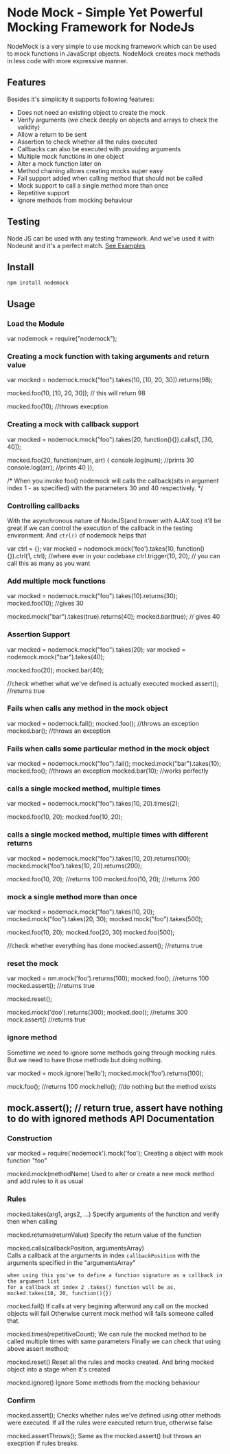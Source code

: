 Node Mock - Simple Yet Powerful Mocking Framework for NodeJs
============================================================

NodeMock is a very simple to use mocking framework which can be used to 
mock functions in JavaScript objects. 
NodeMock creates mock methods in less code with more expressive manner.

Features
--------
Besides it's simplicity it supports following features:

* Does not need an existing object to create the mock
* Verify arguments (we check deeply on objects and arrays to check the validity)
* Allow a return to be sent
* Assertion to check whether all the rules executed
* Callbacks can also be executed with providing arguments
* Multiple mock functions in one object
* Alter a mock function later on
* Method chaining allows creating mocks super easy
* Fail support added when calling method that should not be called
* Mock support to call a single method more than once
* Repetitive support
* ignore methods from mocking behaviour
  
Testing
-------
Node JS can be used with any testing framework. And we've used it with Nodeunit and it's a perfect match.
[See Examples](https://github.com/realistschuckle/nodemock/blob/master/test/nodemock.js "Nodemock with Nodeunit")

Install
---------
```
npm install nodemock
```

Usage
------

### Load the Module
  var nodemock = require("nodemock");

### Creating a mock function with taking arguments and return value
  var mocked = nodemock.mock("foo").takes(10, [10, 20, 30]).returns(98);
  
  mocked.foo(10, [10, 20, 30]); // this will return 98
  
  mocked.foo(10); //throws execption
  
### Creating a mock with callback support
  var mocked = nodemock.mock("foo").takes(20, function(){}).calls(1, [30, 40]);
  
  mocked.foo(20, function(num, arr) {
    console.log(num); //prints 30
    console.log(arr); //prints 40
  });
  
  /*
    When you invoke foo() nodemock will calls the callback(sits in argument index 1 - as specified)
    with the parameters 30 and 40 respectively. 
  */

### Controlling callbacks
With the asynchronous nature of NodeJS(and brower with AJAX too) it'll be great if we can control the execution of the callback in the testing environment. And `ctrl()` of nodemock helps that

  var ctrl = {};
  var mocked = nodemock.mock('foo').takes(10, function() {}).ctrl(1, ctrl);
  //where ever in your codebase
  ctrl.trigger(10, 20); // you can call this as many as you want
  
### Add multiple mock functions
  var mocked = nodemock.mock("foo").takes(10).returns(30);
  mocked.foo(10); //gives 30
  
  mocked.mock("bar").takes(true).returns(40);
  mocked.bar(true); // gives 40

  
### Assertion Support
  var mocked = nodemock.mock("foo").takes(20);
  var mocked = nodemock.mock("bar").takes(40);
  
  mocked.foo(20);
  mocked.bar(40);
  
  //check whether what we've defined is actually executed
  mocked.assert(); //returns true
  
### Fails when calls any method in the mock object
  var mocked = nodemock.fail();
  mocked.foo(); //throws an exception
  mocked.bar(); //throws an exception
  
### Fails when calls some particular method in the mock object
  var mocked = nodemock.mock("foo").fail();
  mocked.mock("bar").takes(10);
  mocked.foo(); //throws an exception
  mocked.bar(10); //works perfectly
  
### calls a single mocked method, multiple times
  
  var mocked = nodemock.mock("foo").takes(10, 20).times(2);
  
  mocked.foo(10, 20);
  mocked.foo(10, 20);

### calls a single mocked method, multiple times with different returns
  
  var mocked = nodemock.mock("foo").takes(10, 20).returns(100);
  mocked.mock('foo').takes(10, 20).returns(200);

  mocked.foo(10, 20); //returns 100
  mocked.foo(10, 20); //returns 200
  
### mock a single method more than once
  var mocked = nodemock.mock("foo").takes(10, 20);
  mocked.mock("foo").takes(20, 30);
  mocked.mock("foo").takes(500);
  
  mocked.foo(10, 20);
  mocked.foo(20, 30)
  mocked.foo(500);
  
  //check whether everything has done
  mocked.assert(); //returns true

### reset the mock
  
  var mocked = nm.mock('foo').returns(100);
  mocked.foo(); //returns 100
  mocked.assert(); //returns true
    
  mocked.reset();
  
  mocked.mock('doo').returns(300);
  mocked.doo(); //returns 300
  mock.assert() //returns true

### ignore method
Sometime we need to ignore some methods going through mocking rules. But we need to have those methods but doing nothing.

  var mocked = mock.ignore('hello');
  mocked.mock('foo').returns(100);

  mock.foo(); //returns 100
  mock.hello(); //do nothing but the method exists

  mock.assert(); // return true, assert have nothing to do with ignored methods
API Documentation
-----------------

### Construction ###

  var mocked = require('nodemock').mock('foo');
    Creating a object with mock function "foo"
  
  mocked.mock(methodName)
    Used to alter or create a new mock method and add rules to it as usual
    
### Rules ###

  mocked.takes(arg1, args2, ...)
    Specify arguments of the function and verify then when calling
    
  mocked.returns(returnValue)
    Specify the return value of the function
    
  mocked.calls(callbackPosition, argumentsArray)     
    Calls a callback at the arguments in index `callbackPosition`
    with the arguments specified in the "argumentsArray"
    
    when using this you've to define a function signature as a callback in the argument list
    for a callback at index 2 .takes() function will be as,
    mocked.takes(10, 20, function(){})
  
    
  mocked.fail()
    If calls at very begining afterword any call on the mocked objects will fail
    Otherwise current mock method will fails someone called that. 
    
  mocked.times(repetitiveCount);
    We can rule the mocked method to be called multiple times with same parameters
    Finally we can check that using above assert method;

  mocked.reset()
    Reset all the rules and mocks created. And bring mocked object into a stage when 
it's created

  mocked.ignore()
    Ignore Some methods from the mocking behaviour
  
### Confirm ###

  mocked.assert();
    Checks whether rules we've defined using other methods were executed.
    If all the rules were executed return true, otherwise false

  mocked.assertThrows();
    Same as the mocked.assert() but throws an execption if rules breaks.
